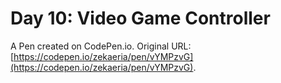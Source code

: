 # Day 10: Video Game Controller

A Pen created on CodePen.io. Original URL: [https://codepen.io/zekaeria/pen/vYMPzvG](https://codepen.io/zekaeria/pen/vYMPzvG).

